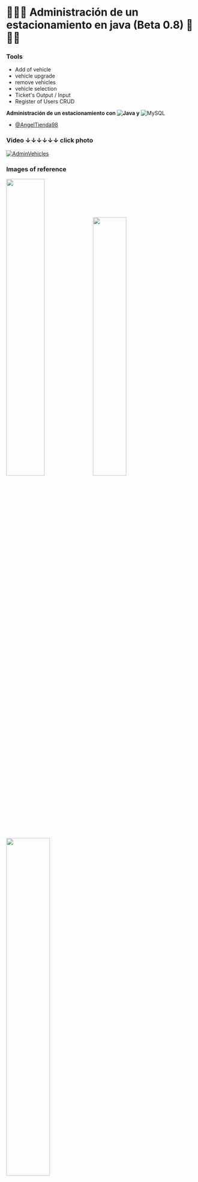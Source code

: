 # 🚗🚕🚙 Administración de un estacionamiento en java (Beta 0.8) 🚗🚕🚙

### Tools

- Add of vehicle
- vehicle upgrade
- remove vehicles
- vehicle selection
- Ticket's Output / Input
- Register of Users CRUD

**Administración de un estacionamiento con ![Java](https://img.shields.io/badge/java-%23ED8B00.svg?style=for-the-badge&logo=java&logoColor=white) y** ![MySQL](https://img.shields.io/badge/mysql-%2300f.svg?style=for-the-badge&logo=mysql&logoColor=white)

- [@AngelTienda98](https://www.github.com/AngelTienda98)

### Video ↓↓↓↓↓↓ click photo

[![AdminVehicles](https://www.cokitos.com/wp-content/uploads/thumbs/custom/A/aparcar-coche.jpg)](https://youtu.be/7MxKgFncH3E)

### Images of reference
<img src="https://cloudserver.bytesystem.net/imagenesAll/estacionamiento1.JPG" width="45%"> <img src="https://cloudserver.bytesystem.net/imagenesAll/estacionamiento2.JPG" width="42%">
<img src="https://cloudserver.bytesystem.net/imagenesAll/estacionamientoTicket.JPG" width="48%">





